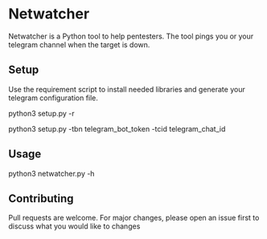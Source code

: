 # Netwatcher

Netwatcher is a Python tool to help pentesters.
The tool pings you or your telegram channel when the target is down.



## Setup

Use the requirement script to install needed libraries and generate your telegram configuration file.

python3 setup.py -r

python3 setup.py -tbn telegram_bot_token -tcid telegram_chat_id

## Usage

python3 netwatcher.py -h

## Contributing
Pull requests are welcome. For major changes, please open an issue first to discuss what you would like to changes

